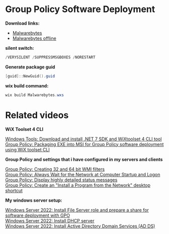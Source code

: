 # Group Policy Software Deployment
<b>Download links:</b><br /> 
* [Malwarebytes](https://support.malwarebytes.com/hc/en-us/articles/360038479134-Install-Malwarebytes-for-Windows)<br />
* [Malwarebytes offline](https://forums.malwarebytes.com/topic/298150-full-offline-installer-for-mb-v4529-rel-17-may-2023/)

<b>silent switch:</b>
```powershell
/VERYSILENT /SUPPRESSMSGBOXES /NORESTART
```

<b>Generate package guid</b>
```powershell
[guid]::NewGuid().guid
```

<b>wix build command:</b>
```powershell
wix build Malwarebytes.wxs
```

# Related videos

<b>WiX Toolset 4 CLI </b>

[Windows Tools: Download and install .NET 7 SDK and WiXtoolset 4 CLI tool](https://youtu.be/ukrIlmadTjw)<br />
[Group Policy: Packaging EXE into MSI for Group Policy software deployment using WiX toolset CLI](https://youtu.be/pZ42XS2Ucsg)<br />

<b>Group Policy and settings that i have configured in my servers and clients </b>

[Group Policy: Creating 32 and 64 bit WMI filters](https://youtu.be/ffBIiQaVXGM)<br />
[Group Policy: Always Wait for the Network at Computer Startup and Logon](https://youtu.be/8BF0rU7peNk)<br />
[Group Policy: Display highly detailed status messages](https://youtu.be/2LB51n4O1Lk)<br />
[Group Policy: Create an "Install a Program from the Network" desktop shortcut](https://youtu.be/s_pMiG0F0ho)<br />

<b>My windows server setup:</b>

[Windows Server 2022: Install File Server role and prepare a share for software deployment with GPO](https://youtu.be/jEWSdC2qwyA)<br />
[Windows Server 2022: Install DHCP server](https://youtu.be/8n0MD9stQis)<br />
[Windows Server 2022: Install Active Directory Domain Services (AD DS)](https://youtu.be/1cYewbW3Tl0)<br />